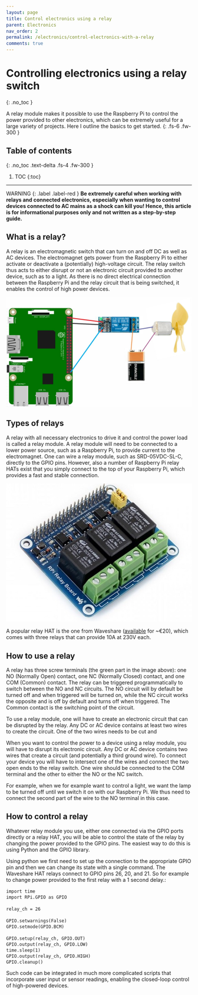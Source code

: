 ```yaml
---
layout: page
title: Control electronics using a relay
parent: Electronics
nav_order: 2
permalink: /electronics/control-electronics-with-a-relay
comments: true
---
```


# Controlling electronics using a relay switch
{: .no_toc }

A relay module makes it possible to use the Raspberry Pi to control the power provided to other electronics, which can be extremely useful for a large variety of projects. Here I outline the basics to get started.
{: .fs-6 .fw-300 }

## Table of contents
{: .no_toc .text-delta .fs-4 .fw-300 }

1. TOC
{:toc}
---

WARNING
{: .label .label-red }
**Be extremely careful when working with relays and connected electronics, especially when wanting to control devices connected to AC mains as a shock can kill you! Hence, this article is for informational purposes only and not written as a step-by-step guide.**

## What is a relay?
A relay is an electromagnetic switch that can turn on and off DC as well as AC devices. The electromagnet gets power from the Raspberry Pi to either activate or deactivate a (potentially) high-voltage circuit. The relay switch thus acts to either disrupt or not an electronic circuit provided to another device, such as to a light. As there is no direct electrical connection between the Raspberry Pi and the relay circuit that is being switched, it enables the control of high power devices.

[![relay 9V example](/assets/images/relay-schematic-example.jpg?style=centerimgmed)](/assets/images/relay-schematic-example.jpg)

## Types of relays
A relay with all necessary electronics to drive it and control the power load is called a relay module. A relay module will need to be connected to a lower power source, such as a Raspberry Pi, to provide current to the electromagnet. One can wire a relay module, such as SRD-05VDC-SL-C, directly to the GPIO pins. However, also a number of Raspberry Pi relay HATs exist that you simply connect to the top of your Raspberry Pi, which provides a fast and stable connection.

[![relay HAT](/assets/images/relay-HAT.jpg?style=centerimgmed)](/assets/images/relay-HAT.jpg)

A popular relay HAT is the one from Waveshare ([available](https://thepihut.com/collections/raspberry-pi-relay-hats/products/raspberry-pi-relay-board) for ~€20), which comes with three relays that can provide 10A at 230V each.

## How to use a relay
A relay has three screw terminals (the green part in the image above): one NO (Normally Open) contact, one NC (Normally Closed) contact, and one COM (Common) contact. The relay can be triggered programmatically to switch between the NO and NC circuits. The NO circuit will by default be turned off and when triggered will be turned on, while the NC circuit works the opposite and is off by default and turns off when triggered. The Common contact is the switching point of the circuit.

To use a relay module, one will have to create an electronic circuit that can be disrupted by the relay. Any DC or AC device contains at least two wires to create the circuit. One of the two wires needs to be cut and

When you want to control the power to a device using a relay module, you will have to disrupt its electronic circuit. Any DC or AC device contains two wires that create a circuit (and potentially a third ground wire). To connect your device you will have to intersect one of the wires and connect the two open ends to the relay switch. One wire should be connected to the COM terminal and the other to either the NO or the NC switch.

For example, when we for example want to control a light, we want the lamp to be turned off until we switch it on with our Raspberry Pi. We thus need to connect the second part of the wire to the NO terminal in this case.

## How to control a relay
Whatever relay module you use, either one connected via the GPIO ports directly or a relay HAT, you will be able to control the state of the relay by changing the power provided to the GPIO pins. The easiest way to do this is using Python and the GPIO library.

Using python we first need to set up the connection to the appropriate GPIO pin and then we can change its state with a single command. The Waveshare HAT relays connect to GPIO pins 26, 20, and 21. So for example to change power provided to the first relay with a 1 second delay.:

```
import time
import RPi.GPIO as GPIO

relay_ch = 26

GPIO.setwarnings(False)
GPIO.setmode(GPIO.BCM)

GPIO.setup(relay_ch, GPIO.OUT)
GPIO.output(relay_ch, GPIO.LOW)
time.sleep(1)
GPIO.output(relay_ch, GPIO.HIGH)
GPIO.cleanup()
```
Such code can be integrated in much more complicated scripts that incorporate user input or sensor readings, enabling the closed-loop control of high-powered devices.
